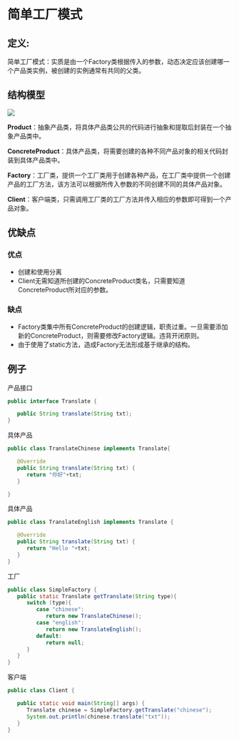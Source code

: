 # 简单工厂模式

## 定义:

简单工厂模式：实质是由一个Factory类根据传入的参数，动态决定应该创建哪一个产品类实例，被创建的实例通常有共同的父类。

## 结构模型

![](/home/hdr/Desktop/JavaWeb/设计模式/images/简单工厂模式的结构模型.png)

**Product**：抽象产品类，将具体产品类公共的代码进行抽象和提取后封装在一个抽象产品类中。

**ConcreteProduct**：具体产品类，将需要创建的各种不同产品对象的相关代码封装到具体产品类中。

**Factory**：工厂类，提供一个工厂类用于创建各种产品，在工厂类中提供一个创建产品的工厂方法，该方法可以根据所传入参数的不同创建不同的具体产品对象。

**Client**：客户端类，只需调用工厂类的工厂方法并传入相应的参数即可得到一个产品对象。

## 优缺点

### 优点

- 创建和使用分离
- Client无需知道所创建的ConcreteProduct类名，只需要知道ConcreteProduct所对应的参数。

### 缺点

- Factory类集中所有ConcreteProduct的创建逻辑，职责过重。一旦需要添加新的ConcreteProduct，则需要修改Factory逻辑。违背开闭原则。
- 由于使用了static方法，造成Factory无法形成基于继承的结构。

## 例子

产品接口

```java
public interface Translate {

   public String translate(String txt);
}
```

具体产品

```java
public class TranslateChinese implements Translate{

   @Override
   public String translate(String txt) {
      return "你好"+txt;
   }

}
```

具体产品

```java
public class TranslateEnglish implements Translate {

   @Override
   public String translate(String txt) {
      return "Hello "+txt;
   }
}
```

工厂

```java
public class SimpleFactory {
   public static Translate getTranslate(String type){
      switch (type){
         case "chinese":
            return new TranslateChinese();
         case "english":
            return new TranslateEnglish();
         default:
            return null;
      }
   }
}
```

客户端

```java
public class Client {

   public static void main(String[] args) {
      Translate chinese = SimpleFactory.getTranslate("chinese");
      System.out.println(chinese.translate("txt"));
   }
}
```